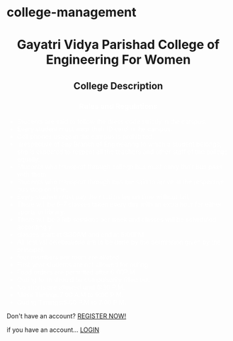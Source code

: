 # college-management

<body background="campus.jpg">
<h1><p align="center"> Gayatri Vidya Parishad College of Engineering For Women</p></h1>
<h2><p align="center"> College Description </p></h2>
<font color="white"><h3><p align="center">Rules and Regulations </h3></font>
<ul>
<font color="white"><li>Students are said to follow the dress code strictly in the campus.</li></font>
<font color="white"><li>Every student must wear their ID card in the campus.</li></font>
<font color="white"><li>Cell phones usage in the campus is prohibited.</li></font>
<font color="white"><li>Irrespective of any Branch of Engineering to which a student belongs, she is expected to respect all the teachers and other staff of the college equally.</li></font>
<font color="white"><li>Students who transport through college bus must carry their bus pass with them.</li></font>
<font color="white"><li>Students who transport through bus are said to arrive at the respective bus stop on time.</li></font>
<font color="white"><li>Every student must pay their tution fee on time without fail.</li></font>
<font color="white"><li>There will be 6-7 classes taken every day with an extra hour for either sports or library.</li></font>  
<font color="white"><li>There will be 3 lab sessions per week and classes will be scheduled accordingly.</li></font>
<font color="white"><li>classes start at 9:30AM and end at 5:00PM </li></font>
<font color="white"><li>All festival celebrations are to be done by the permission given by the principal.</li></font>
<font color="white"><li>four members per room are alloted.</li></font>
<font color="white"><li>First year students are not allowed for outing.</li></font>
<font color="white"><li>Food orders are permitted after 6:00P.M.</li></font>
<font color="white"><li>Outing form should be compulsorily filled out.</li></font>
<font color="white"><li>No shorts are allowed until 6:30 P.M.</li></font>
<font color="white"><li>Mess Timings:7:00 A.M to 9:00 P.M.</li></font>
<font color="white"><li>Outing Timings:5:00 P.M to 7:00 P.M.</li></font>
</ul>
<p> Don't have an account?
<a href="register.html">REGISTER NOW!</a>
<p> if you have an account...
<a href="loginn.html"> LOGIN</a>
</body>
</html>

